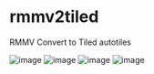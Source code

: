 # rmmv2tiled
RMMV Convert to Tiled autotiles

![image](https://github.com/bluehookreal/rmmv2tiled/images/1.jpg)
![image](https://github.com/bluehookreal/rmmv2tiled/images/2.jpg)
![image](https://github.com/bluehookreal/rmmv2tiled/images/3.jpg)
![image](https://github.com/bluehookreal/rmmv2tiled/images/review.jpg)
